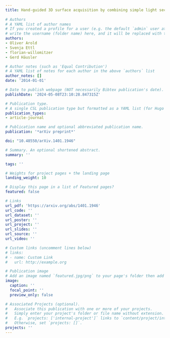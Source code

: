 ```yaml
---
title: Hand-guided 3D surface acquisition by combining simple light sectioning with real-time algorithms
  
# Authors
# A YAML list of author names
# If you created a profile for a user (e.g. the default `admin` user at `content/authors/admin/`), 
# write the username (folder name) here, and it will be replaced with their full name and linked to their profile.
authors:
- Oliver Arold
- Svenja Ettl
- florian-willomitzer
- Gerd Häusler

# Author notes (such as 'Equal Contribution')
# A YAML list of notes for each author in the above `authors` list
author_notes: []
date: '2014-01-01'

# Date to publish webpage (NOT necessarily Bibtex publication's date).
publishDate: '2024-05-08T23:10:28.847315Z'

# Publication type.
# A single CSL publication type but formatted as a YAML list (for Hugo requirements).
publication_types:
- article-journal

# Publication name and optional abbreviated publication name.
publication: '*arXiv preprint*'

doi: "10.48550/arXiv.1401.1946"

# Summary. An optional shortened abstract.
summary: ''

tags: ''

# Weights for project pages + the landing page
landing_weight: 10

# Display this page in a list of Featured pages?
featured: false

# Links
url_pdf: 'https://arxiv.org/abs/1401.1946'
url_code: ''
url_dataset: ''
url_poster: ''
url_project: ''
url_slides: ''
url_source: ''
url_video: ''

# Custom links (uncomment lines below)
# links:
# - name: Custom Link
#   url: http://example.org

# Publication image
# Add an image named `featured.jpg/png` to your page's folder then add a caption below.
image:
  caption: ''
  focal_point: ''
  preview_only: false

# Associated Projects (optional).
#   Associate this publication with one or more of your projects.
#   Simply enter your project's folder or file name without extension.
#   E.g. `projects: ['internal-project']` links to `content/project/internal-project/index.md`.
#   Otherwise, set `projects: []`.
projects: ''
---
```


